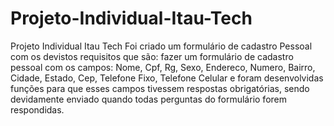 # Projeto-Individual-Itau-Tech
Projeto Individual Itau Tech
Foi criado um formulário de cadastro Pessoal com os devistos requisitos que são: fazer um formulário de cadastro pessoal com os campos: Nome, Cpf, Rg, Sexo, Endereco, Numero, Bairro, Cidade, Estado, Cep, Telefone Fixo, Telefone Celular e foram desenvolvidas funções para que esses campos tivessem respostas obrigatórias, sendo devidamente enviado quando todas perguntas do formulário forem respondidas.  
